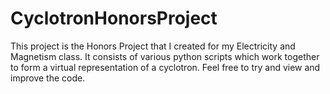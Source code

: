 # CyclotronHonorsProject
This project is the Honors Project that I created for my Electricity and Magnetism class.
It consists of various python scripts which work together to form a virtual representation of a cyclotron.
Feel free to try and view and improve the code.
